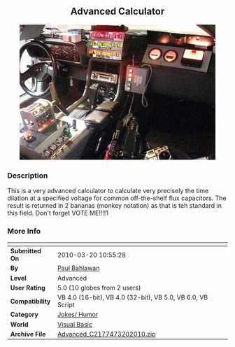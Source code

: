 ﻿<div align="center">

## Advanced Calculator

<img src="PIC20103201110502462.JPG">
</div>

### Description

This is a very advanced calculator to calculate very precisely the time dilation at a specified voltage for common off-the-shelf flux capacitors. The result is returned in 2 bananas (monkey notation) as that is teh standard in this field. Don't forget VOTE ME!!!!1
 
### More Info
 


<span>             |<span>
---                |---
**Submitted On**   |2010-03-20 10:55:28
**By**             |[Paul Bahlawan](https://github.com/Planet-Source-Code/PSCIndex/blob/master/ByAuthor/paul-bahlawan.md)
**Level**          |Advanced
**User Rating**    |5.0 (10 globes from 2 users)
**Compatibility**  |VB 4\.0 \(16\-bit\), VB 4\.0 \(32\-bit\), VB 5\.0, VB 6\.0, VB Script
**Category**       |[Jokes/ Humor](https://github.com/Planet-Source-Code/PSCIndex/blob/master/ByCategory/jokes-humor__1-40.md)
**World**          |[Visual Basic](https://github.com/Planet-Source-Code/PSCIndex/blob/master/ByWorld/visual-basic.md)
**Archive File**   |[Advanced\_C2177473202010\.zip](https://github.com/Planet-Source-Code/paul-bahlawan-advanced-calculator__1-73014/archive/master.zip)








